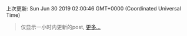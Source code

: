 
  
 上次更新: Sun Jun 30 2019 02:00:46 GMT+0000 (Coordinated Universal Time) 

 > 仅显示一小时内更新的post, [更多...](screenshots/)
  